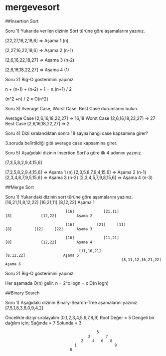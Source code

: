 # mergevesort
##Insertion Sort

Soru 1) Yukarıda verilen dizinin Sort türüne göre aşamalarını yazınız.

[22,27,16,2,18,6] => Aşama 1 (n)

[2,27,16,22,18,6] => Aşama 2 (n-1)

[2,6,16,22,18,27] => Aşama 3 (n-2)

[2,6,16,18,22,27] => Aşama 4 (1)

Soru 2) Big-O gösterimini yapınız.

n + (n-1) + (n-2) + 1 = n.(n+1) / 2 

(n^2 +n) / 2 = O(n^2)


Soru 3) Average Case, Worst Case, Best Case durumlarını bulun.

Average Case
[2,6,16,18,22,27] => 16,18
Worst Case
[2,6,16,18,22,27] => 27
Best Case 
[2,6,16,18,22,27] => 2


Soru 4) Dizi sıralandıktan sonra 18 sayısı hangi case kapsamına girer?

3.soruda belirtildiği gibi average case kapsamına girer.


Soru 5) Aşağıdaki dizinin Insertion Sort'a göre ilk 4 adımını yazınız.

[7,3,5,8,2,9,4,15,6]

[7,3,5,8,2,9,4,15,6] => Aşama 1 (n) 
[2,3,5,8,7,9,4,15,6] => Aşama 2 (n-1) 
[2,3,4,8,7,9,5,15,6] => Aşama 3 (n-2) 
[2,3,4,5,7,9,8,15,6] => Aşama 4 (n-3)



##Merge Sort

Soru 1) Yukarıdaki dizinin sort türüne göre aşamalarını yazınız.
														[16,21,11,8,12,22]
                                     [16,21,11]									 [8,12,22]					Aşama 1
                                     
                               [16]             [21,11]  					[8]				[12,22]			Aşama 2
                               
                               [16] 		 [21]     [11]					[8]			 [12]	  [22]		Aşama 3
                          
                          	   [16]  			[11,21]						[8]				[12,22]			Aşama 4
                          	   
                          	   		 [11,16,21]									  [8,12,22]					Aşama 5								
                                         				[8,11,12,16,21,22]									Aşama 6
                                                
                                                
                                                
                                                
                                                
                                                
                                                
                                                
Soru 2) Big-O gösterimini yapınız.      

Her aşamada O(n) gelir.
n = 2^x
logn = x
O(n logn)

##Binary Search

Soru 1) Aşağıdaki dizinin Binary-Search-Tree aşamalarını yazınız.
[7,5,1,8,3,6,0,9,4,2]


Öncelikle diziyi sıralayalım
[0,1,2,3,4,5,6,7,8,9]
Root Değer = 5
Dengeli bir dağılım için;
Sağında = 7
Solunda = 3

											 5
										 3		 7	
									  2	   4   6   8
								   1				 9
								 0			
